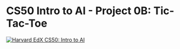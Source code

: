 # CS50 Intro to AI - Project 0B: Tic-Tac-Toe


[![Harvard EdX CS50: Intro to AI](http://img.youtube.com/vi/v-8iCMgypAs/0.jpg)](https://youtu.be/v-8iCMgypAs)
